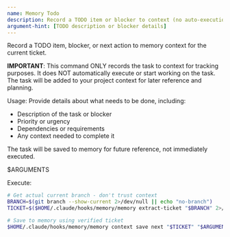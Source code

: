 ```yaml
---
name: Memory Todo
description: Record a TODO item or blocker to context (no auto-execution)
argument-hint: [TODO description or blocker details]
---
```


Record a TODO item, blocker, or next action to memory context for the current ticket.

**IMPORTANT**: This command ONLY records the task to context for tracking purposes.
It does NOT automatically execute or start working on the task. The task will be
added to your project context for later reference and planning.

Usage: Provide details about what needs to be done, including:
- Description of the task or blocker
- Priority or urgency
- Dependencies or requirements
- Any context needed to complete it

The task will be saved to memory for future reference, not immediately executed.

$ARGUMENTS

Execute:
```bash
# Get actual current branch - don't trust context
BRANCH=$(git branch --show-current 2>/dev/null || echo "no-branch")
TICKET=$($HOME/.claude/hooks/memory/memory extract-ticket "$BRANCH" 2>/dev/null || echo "$BRANCH")

# Save to memory using verified ticket
$HOME/.claude/hooks/memory/memory context save next "$TICKET" "$ARGUMENTS"
```